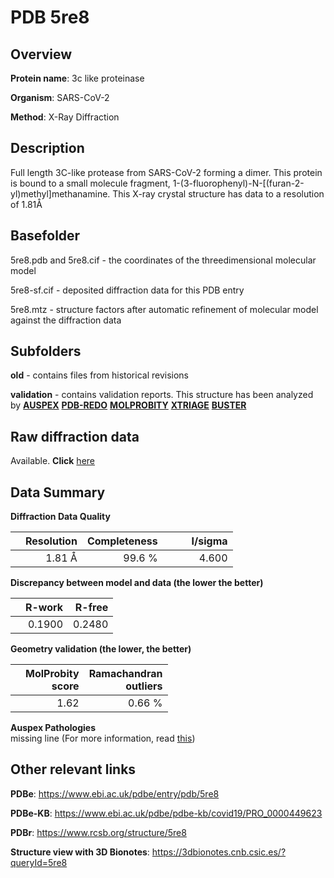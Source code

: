 # PDB 5re8

## Overview

**Protein name**: 3c like proteinase

**Organism**: SARS-CoV-2

**Method**: X-Ray Diffraction

## Description

Full length 3C-like protease from SARS-CoV-2 forming a dimer. This protein is bound to a small molecule fragment, 1-(3-fluorophenyl)-N-[(furan-2-yl)methyl]methanamine. This X-ray crystal structure has data to a resolution of 1.81Å

## Basefolder

5re8.pdb and 5re8.cif - the coordinates of the threedimensional molecular model

5re8-sf.cif - deposited diffraction data for this PDB entry

5re8.mtz - structure factors after automatic refinement of molecular model against the diffraction data

## Subfolders



**old** - contains files from historical revisions

**validation** - contains validation reports. This structure has been analyzed by [**AUSPEX**](https://github.com/thorn-lab/coronavirus_structural_task_force/tree/master/pdb/3c_like_proteinase/SARS-CoV-2/5re8/validation/auspex) [**PDB-REDO**](https://github.com/thorn-lab/coronavirus_structural_task_force/tree/master/pdb/3c_like_proteinase/SARS-CoV-2/5re8/validation/pdb-redo) [**MOLPROBITY**](https://github.com/thorn-lab/coronavirus_structural_task_force/tree/master/pdb/3c_like_proteinase/SARS-CoV-2/5re8/validation/molprobity) [**XTRIAGE**](https://github.com/thorn-lab/coronavirus_structural_task_force/blob/master/pdb/3c_like_proteinase/SARS-CoV-2/5re8/validation/Xtriage_output.log) [**BUSTER**](https://www.globalphasing.com/buster/wiki/index.cgi?Covid19Pdb5RE8) 



## Raw diffraction data

Available. **Click** [here](https://zenodo.org/record/3730547) 

## Data Summary
**Diffraction Data Quality**

|   | Resolution | Completeness| I/sigma |
|---|-------------:|----------------:|--------------:|
|   |1.81 Å|99.6  %|<img width=50/>4.600|

**Discrepancy between model and data (the lower the better)**

|   | **R-work**| **R-free**   
|---|-------------:|----------------:|           
||  0.1900|  0.2480|

**Geometry validation (the lower, the better)**

|   |**MolProbity<br>score**| **Ramachandran<br>outliers** 
|---|-------------:|----------------:|
||  1.62|  0.66 %|

**Auspex Pathologies**<br> missing line (For more information, read [this](https://github.com/thorn-lab/coronavirus_structural_task_force/blob/master/pdb/3c_like_proteinase/SARS-CoV-2/5re8/validation/auspex/5re8_auspex_comments.txt))

 



## Other relevant links 
**PDBe**:  https://www.ebi.ac.uk/pdbe/entry/pdb/5re8

**PDBe-KB**: https://www.ebi.ac.uk/pdbe/pdbe-kb/covid19/PRO_0000449623 
 
**PDBr**: https://www.rcsb.org/structure/5re8 

**Structure view with 3D Bionotes**: https://3dbionotes.cnb.csic.es/?queryId=5re8

